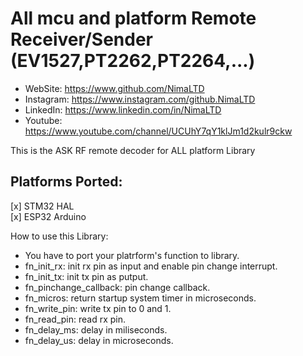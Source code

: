 # All mcu and platform Remote Receiver/Sender (EV1527,PT2262,PT2264,...)

 *	WebSite:    https://www.github.com/NimaLTD
 *	Instagram:  https://www.instagram.com/github.NimaLTD
 *	LinkedIn:   https://www.linkedin.com/in/NimaLTD
 *	Youtube:    https://www.youtube.com/channel/UCUhY7qY1klJm1d2kulr9ckw

This is the ASK RF remote decoder for ALL platform Library  

## Platforms Ported:
[x] STM32 HAL  
[x] ESP32 Arduino  

How to use this Library:
* You have to port your platrform's function to library.
* fn_init_rx: init rx pin as input and enable pin change interrupt.
* fn_init_tx: init tx pin as putput.
* fn_pinchange_callback: pin change callback.
* fn_micros: return startup system timer in microseconds.
* fn_write_pin: write tx pin to 0 and 1.
* fn_read_pin: read rx pin.
* fn_delay_ms: delay in miliseconds.
* fn_delay_us: delay in microseconds.

